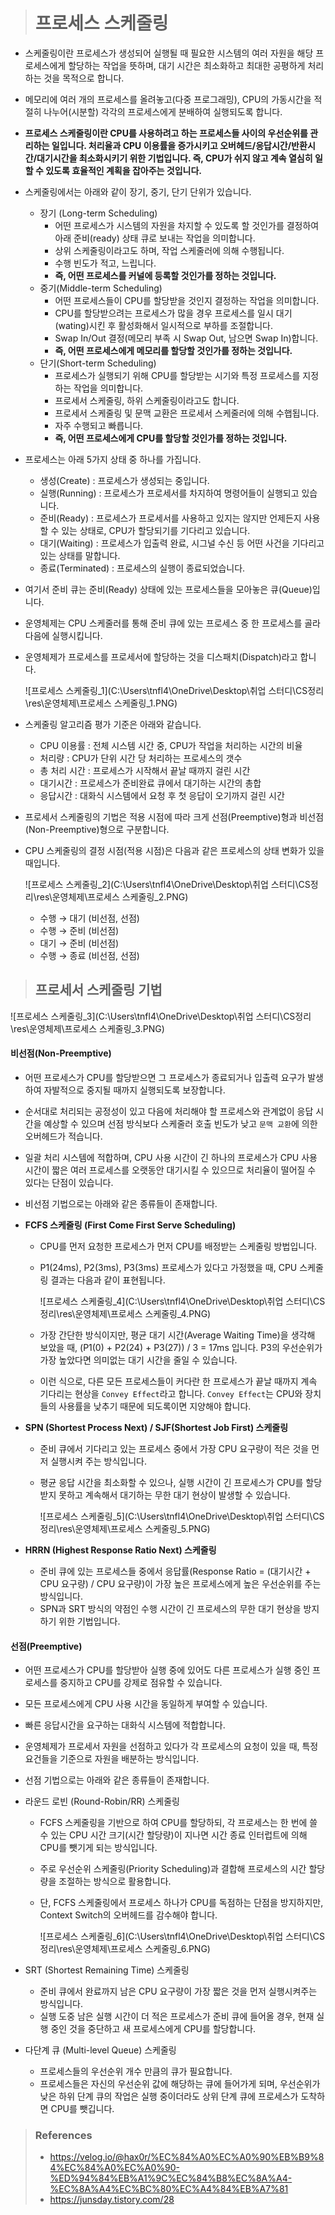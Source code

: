 > # 프로세스 스케줄링



- 스케줄링이란 프로세스가 생성되어 실행될 때 필요한 시스템의 여러 자원을 해당 프로세스에게 할당하는 작업을 뜻하며, 대기 시간은 최소화하고 최대한 공평하게 처리하는 것을 목적으로 합니다.

- 메모리에 여러 개의 프로세스를 올려놓고(다중 프로그래밍), CPU의 가동시간을 적절히 나누어(시분할) 각각의 프로세스에게 분배하여 실행되도록 합니다.

- **프로세스 스케줄링이란 CPU를 사용하려고 하는 프로세스들 사이의 우선순위를 관리하는 일입니다. 처리율과 CPU 이용률을 증가시키고 오버헤드/응답시간/반환시간/대기시간을 최소화시키기 위한 기법입니다. 즉, CPU가 쉬지 않고 계속 열심히 일할 수 있도록 효율적인 계획을 잡아주는 것입니다.**

- 스케줄링에서는 아래와 같이 장기, 중기, 단기 단위가 있습니다.

  - 장기 (Long-term Scheduling)
    - 어떤 프로세스가 시스템의 자원을 차지할 수 있도록 할 것인가를 결정하여 아래 준비(ready) 상태 큐로 보내는 작업을 의미합니다.
    - 상위 스케줄링이라고도 하며, 작업 스케줄러에 의해 수행됩니다.
    - 수행 빈도가 적고, 느립니다.
    - **즉, 어떤 프로세스를 커널에 등록할 것인가를 정하는 것입니다.**
  - 중기(Middle-term Scheduling)
    - 어떤 프로세스들이 CPU를 할당받을 것인지 결정하는 작업을 의미합니다.
    - CPU를 할당받으려는 프로세스가 많을 경우 프로세스를 일시 대기(wating)시킨 후 활성화해서 일시적으로 부하를 조절합니다.
    - Swap In/Out 결정(메모리 부족 시 Swap Out, 남으면 Swap In)합니다.
    - **즉, 어떤 프로세스에게 메모리를 할당할 것인가를 정하는 것입니다.**
  - 단기(Short-term Scheduling)
    - 프로세스가 실행되기 위해 CPU를 할당받는 시기와 특정 프로세스를 지정하는 작업을 의미합니다.
    - 프로세서 스케줄링, 하위 스케줄링이라고도 합니다.
    - 프로세서 스케줄링 및 문맥 교환은 프로세서 스케줄러에 의해 수햅됩니다.
    - 자주 수행되고 빠릅니다.
    - **즉, 어떤 프로세스에게 CPU를 할당할 것인가를 정하는 것입니다.**

- 프로세스는 아래 5가지 상태 중 하나를 가집니다.

  - 생성(Create) : 프로세스가 생성되는 중입니다.
  - 실행(Running) : 프로세스가 프로세서를 차지하여 명령어들이 실행되고 있습니다.
  - 준비(Ready) : 프로세스가 프로세서를 사용하고 있지는 않지만 언제든지 사용할 수 있는 상태로, CPU가 할당되기를 기다리고 있습니다.
  - 대기(Waiting) : 프로세스가 입출력 완료, 시그널 수신 등 어떤 사건을 기다리고 있는 상태를 말합니다.
  - 종료(Terminated) : 프로세스의 실행이 종료되었습니다.

- 여기서 준비 큐는 준비(Ready) 상태에 있는 프로세스들을 모아놓은 큐(Queue)입니다.

- 운영체제는 CPU 스케줄러를 통해 준비 큐에 있는 프로세스 중 한 프로세스를 골라 다음에 실행시킵니다.

- 운영체제가 프로세스를 프로세서에 할당하는 것을 디스패치(Dispatch)라고 합니다.

  ![프로세스 스케줄링_1](C:\Users\tnfl4\OneDrive\Desktop\취업 스터디\CS정리\res\운영체제\프로세스 스케줄링_1.PNG)

- 스케줄링 알고리즘 평가 기준은 아래와 같습니다.

  - CPU 이용률 : 전체 시스템 시간 중, CPU가 작업을 처리하는 시간의 비율
  - 처리량 : CPU가 단위 시간 당 처리하는 프로세스의 갯수
  - 총 처리 시간 : 프로세스가 시작해서 끝날 때까지 걸린 시간
  - 대기시간 : 프로세스가 준비완료 큐에서 대기하는 시간의 총합
  - 응답시간 : 대화식 시스템에서 요청 후 첫 응답이 오기까지 걸린 시간

- 프로세서 스케줄링의 기법은 적용 시점에 따라 크게 선점(Preemptive)형과 비선점(Non-Preemptive)형으로 구분합니다.

- CPU 스케줄링의 결정 시점(적용 시점)은 다음과 같은 프로세스의 상태 변화가 있을 때입니다. 

  ![프로세스 스케줄링_2](C:\Users\tnfl4\OneDrive\Desktop\취업 스터디\CS정리\res\운영체제\프로세스 스케줄링_2.PNG)

  - 수행 → 대기 (비선점, 선점)
  - 수행 → 준비 (비선점)
  - 대기 → 준비 (비선점)
  - 수행 → 종료 (비선점, 선점)



> ## 프로세서 스케줄링 기법



![프로세스 스케줄링_3](C:\Users\tnfl4\OneDrive\Desktop\취업 스터디\CS정리\res\운영체제\프로세스 스케줄링_3.PNG)

#### 비선점(Non-Preemptive)

- 어떤 프로세스가 CPU를 할당받으면 그 프로세스가 종료되거나 입출력 요구가 발생하여 자발적으로 중지될 때까지 실행되도록 보장합니다.

- 순서대로 처리되는 공정성이 있고 다음에 처리해야 할 프로세스와 관계없이 응답 시간을 예상할 수 있으며 선점 방식보다 스케줄러 호출 빈도가 낮고 `문맥 교환`에 의한 오버헤드가 적습니다.

- 일괄 처리 시스템에 적합하며, CPU 사용 시간이 긴 하나의 프로세스가 CPU 사용 시간이 짧은 여러 프로세스를 오랫동안 대기시킬 수 있으므로 처리율이 떨어질 수 있다는 단점이 있습니다.

- 비선점 기법으로는 아래와 같은 종류들이 존재합니다.

- **FCFS 스케줄링 (First Come First Serve Scheduling)**

  - CPU를 먼저 요청한 프로세스가 먼저 CPU를 배정받는 스케줄링 방법입니다.

  - P1(24ms), P2(3ms), P3(3ms) 프로세스가 있다고 가정했을 때, CPU 스케줄링 결과는 다음과 같이 표현됩니다.

    ![프로세스 스케줄링_4](C:\Users\tnfl4\OneDrive\Desktop\취업 스터디\CS정리\res\운영체제\프로세스 스케줄링_4.PNG)

  - 가장 간단한 방식이지만, 평균 대기 시간(Average Waiting Time)을 생각해 보았을 때, (P1(0) + P2(24) + P3(27)) / 3 = 17ms 입니다. P3의 우선순위가 가장 높았다면 의미없는 대기 시간을 줄일 수 있습니다.

  - 이런 식으로, 다른 모든 프로세스들이 커다란 한 프로세스가 끝날 때까지 계속 기다리는 현상을 `Convey Effect`라고 합니다. `Convey Effect`는 CPU와 장치들의 사용률을 낮추기 때문에 되도록이면 지양해야 합니다.

- **SPN (Shortest Process Next) / SJF(Shortest Job First) 스케줄링**

  - 준비 큐에서 기다리고 있는 프로세스 중에서 가장 CPU 요구량이 적은 것을 먼저 실행시켜 주는 방식입니다.

  - 평균 응답 시간을 최소화할 수 있으나, 실행 시간이 긴 프로세스가 CPU를 할당받지 못하고 계속해서 대기하는 무한 대기 현상이 발생할 수 있습니다.

    ![프로세스 스케줄링_5](C:\Users\tnfl4\OneDrive\Desktop\취업 스터디\CS정리\res\운영체제\프로세스 스케줄링_5.PNG)

- **HRRN (Highest Response Ratio Next) 스케줄링**

  - 준비 큐에 있는 프로세스들 중에서 응답률(Response Ratio = (대기시간 + CPU 요구량) / CPU 요구량)이 가장 높은 프로세스에게 높은 우선순위를 주는 방식입니다.
  - SPN과 SRT 방식의 약점인 수행 시간이 긴 프로세스의 무한 대기 현상을 방지하기 위한 기법입니다.





#### 선점(Preemptive)

- 어떤 프로세스가 CPU를 할당받아 실행 중에 있어도 다른 프로세스가 실행 중인 프로세스를 중지하고  CPU를 강제로 점유할 수 있습니다.

- 모든 프로세스에게 CPU 사용 시간을 동일하게 부여할 수 있습니다.

- 빠른 응답시간을 요구하는 대화식 시스템에 적합합니다.

- 운영체제가 프로세서 자원을 선점하고 있다가 각 프로세스의 요청이 있을 때, 특정 요건들을 기준으로 자원을 배분하는 방식입니다.

- 선점 기법으로는 아래와 같은 종류들이 존재합니다.

- 라운드 로빈 (Round-Robin/RR) 스케줄링

  - FCFS 스케줄링을 기반으로 하여 CPU를 할당하되, 각 프로세스는 한 번에 쓸 수 있는 CPU 시간 크기(시간 할당량)이 지나면 시간 종료 인터럽트에 의해 CPU를 뺏기게 되는 방식입니다.

  - 주로 우선순위 스케줄링(Priority Scheduling)과 결합해 프로세스의 시간 할당량을 조절하는 방식으로 활용합니다.

  - 단, FCFS 스케줄링에서 프로세스 하나가 CPU를 독점하는 단점을 방지하지만, Context Switch의 오버헤드를 감수해야 합니다.

    ![프로세스 스케줄링_6](C:\Users\tnfl4\OneDrive\Desktop\취업 스터디\CS정리\res\운영체제\프로세스 스케줄링_6.PNG)

- SRT (Shortest Remaining Time) 스케줄링

  - 준비 큐에서 완료까지 남은 CPU 요구량이 가장 짧은 것을 먼저 실행시켜주는 방식입니다.
  - 실행 도중 남은 실행 시간이 더 적은 프로세스가 준비 큐에 들어올 경우, 현재 실행 중인 것을 중단하고 새 프로세스에게 CPU를 할당합니다.

- 다단계 큐 (Multi-level Queue) 스케줄링

  - 프로세스들의 우선순위 개수 만큼의 큐가 필요합니다.
  - 프로세스들은 자신의 우선순위 값에 해당하는 큐에 들어가게 되며, 우선순위가 낮은 하위 단계 큐의 작업은 실행 중이더라도 상위 단계 큐에 프로세스가 도착하면 CPU를 뺏깁니다.





> ### References
>
> - https://velog.io/@hax0r/%EC%84%A0%EC%A0%90%EB%B9%84%EC%84%A0%EC%A0%90-%ED%94%84%EB%A1%9C%EC%84%B8%EC%8A%A4-%EC%8A%A4%EC%BC%80%EC%A4%84%EB%A7%81
> - https://junsday.tistory.com/28